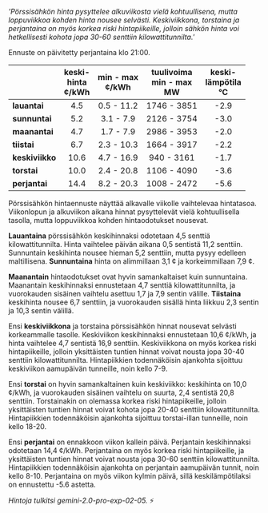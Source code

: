 *'Pörssisähkön hinta pysyttelee alkuviikosta vielä kohtuullisena, mutta loppuviikkoa kohden hinta nousee selvästi. Keskiviikkona, torstaina ja perjantaina on myös korkea riski hintapiikeille, jolloin sähkön hinta voi hetkellisesti kohota jopa 30-60 senttiin kilowattitunnilta.'*


Ennuste on päivitetty perjantaina klo 21:00.

|   | keski-<br>hinta<br>¢/kWh | min - max<br>¢/kWh | tuulivoima<br>min - max<br>MW | keski-<br>lämpötila<br>°C |
|:-------------|:----------------:|:----------------:|:-------------:|:-------------:|
|  **lauantai** |          4.5 |      0.5 - 11.2 |    1746 - 3851 |        -2.9 |
|  **sunnuntai** |          5.2 |       3.1 - 7.9 |    2126 - 3754 |        -3.0 |
|  **maanantai** |          4.7 |       1.7 - 7.9 |    2986 - 3953 |        -2.0 |
|    **tiistai** |          6.7 |      2.3 - 10.3 |    1664 - 3917 |        -2.2 |
| **keskiviikko** |         10.6 |      4.7 - 16.9 |     940 - 3161 |        -1.7 |
|   **torstai** |         10.0 |      2.4 - 20.8 |    1106 - 4090 |        -3.6 |
|   **perjantai** |         14.4 |      8.2 - 20.3 |    1008 - 2472 |        -5.6 |

Pörssisähkön hintaennuste näyttää alkavalle viikolle vaihtelevaa hintatasoa. Viikonlopun ja alkuviikon aikana hinnat pysyttelevät vielä kohtuullisella tasolla, mutta loppuviikkoa kohden hintaodotukset nousevat.

**Lauantaina** pörssisähkön keskihinnaksi odotetaan 4,5 senttiä kilowattitunnilta. Hinta vaihtelee päivän aikana 0,5 sentistä 11,2 senttiin. Sunnuntain keskihinta nousee hieman 5,2 senttiin, mutta pysyy edelleen maltillisena. **Sunnuntaina** hinta on alimmillaan 3,1 ¢ ja korkeimmillaan 7,9 ¢.

**Maanantain** hintaodotukset ovat hyvin samankaltaiset kuin sunnuntaina. Maanantain keskihinnaksi ennustetaan 4,7 senttiä kilowattitunnilta, ja vuorokauden sisäinen vaihtelu asettuu 1,7 ja 7,9 sentin välille. **Tiistaina** keskihinta nousee 6,7 senttiin, ja vuorokauden sisällä hinta liikkuu 2,3 sentin ja 10,3 sentin välillä.

Ensi **keskiviikkona** ja torstaina pörssisähkön hinnat nousevat selvästi korkeammalle tasolle. Keskiviikon keskihinnaksi ennustetaan 10,6 ¢/kWh, ja hinta vaihtelee 4,7 sentistä 16,9 senttiin. Keskiviikkona on myös korkea riski hintapiikeille, jolloin yksittäisten tuntien hinnat voivat nousta jopa 30-40 senttiin kilowattitunnilta. Hintapiikkien todennäköisin ajankohta sijoittuu keskiviikon aamupäivän tunneille, noin kello 7-9.

Ensi **torstai** on hyvin samankaltainen kuin keskiviikko: keskihinta on 10,0 ¢/kWh, ja vuorokauden sisäinen vaihtelu on suurta, 2,4 sentistä 20,8 senttiin. Torstainakin on olemassa korkea riski hintapiikeille, jolloin yksittäisten tuntien hinnat voivat kohota jopa 20-40 senttiin kilowattitunnilta. Hintapiikkien todennäköisin ajankohta sijoittuu torstai-illan tunneille, noin kello 18-20.

Ensi **perjantai** on ennakkoon viikon kallein päivä. Perjantain keskihinnaksi odotetaan 14,4 ¢/kWh. Perjantaina on myös korkea riski hintapiikeille, ja yksittäisten tuntien hinnat voivat nousta jopa 30-60 senttiin kilowattitunnilta. Hintapiikkien todennäköisin ajankohta on perjantain aamupäivän tunnit, noin kello 8-10. Perjantaina on myös viikon kylmin päivä, sillä keskilämpötilaksi on ennustettu -5.6 astetta.

*Hintoja tulkitsi gemini-2.0-pro-exp-02-05.* ⚡️

